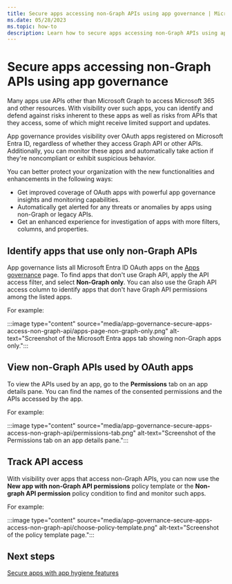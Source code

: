 ```yaml
---
title: Secure apps accessing non-Graph APIs using app governance | Microsoft Defender for Cloud Apps
ms.date: 05/28/2023
ms.topic: how-to
description: Learn how to secure apps accessing non-Graph APIs using app governance in Microsoft 365 Defender with Microsoft Defender for Cloud Apps
---
```


# Secure apps accessing non-Graph APIs using app governance

Many apps use APIs other than Microsoft Graph to access Microsoft 365 and other resources. With visibility over such apps, you can identify and defend against risks inherent to these apps as well as risks from APIs that they access, some of which might receive limited support and updates.

App governance provides visibility over OAuth apps registered on Microsoft Entra ID, regardless of whether they access Graph API or other APIs. Additionally, you can monitor these apps and automatically take action if they're noncompliant or exhibit suspicious behavior.

You can better protect your organization with the new functionalities and enhancements in the following ways:

- Get improved coverage of OAuth apps with powerful app governance insights and monitoring capabilities.
- Automatically get alerted for any threats or anomalies by apps using non-Graph or legacy APIs.
- Get an enhanced experience for investigation of apps with more filters, columns, and properties.

## Identify apps that use only non-Graph APIs

App governance lists all Microsoft Entra ID OAuth apps on the [Apps governance](https://security.microsoft.com/cloudapps/app-governance?viewid=allApps) page. To find apps that don't use Graph API, apply the API access filter, and select **Non-Graph only**. You can also use the Graph API access column to identify apps that don't have Graph API permissions among the listed apps.

For example:

:::image type="content" source="media/app-governance-secure-apps-access-non-graph-api/apps-page-non-graph-only.png" alt-text="Screenshot of the Microsoft Entra apps tab showing non-Graph apps only.":::

## View non-Graph APIs used by OAuth apps

To view the APIs used by an app, go to the **Permissions** tab on an app details pane. You can find the names of the consented permissions and the APIs accessed by the app.

For example:

:::image type="content" source="media/app-governance-secure-apps-access-non-graph-api/permissions-tab.png" alt-text="Screenshot of the Permissions tab on an app details pane.":::

## Track API access

With visibility over apps that access non-Graph APIs, you can now use the **New app with non-Graph API permissions** policy template or the **Non-graph API permission** policy condition to find and monitor such apps.

For example:

:::image type="content" source="media/app-governance-secure-apps-access-non-graph-api/choose-policy-template.png" alt-text="Screenshot of the policy template page.":::


## Next steps

[Secure apps with app hygiene features](app-governance-secure-apps-app-hygiene-features.md)
